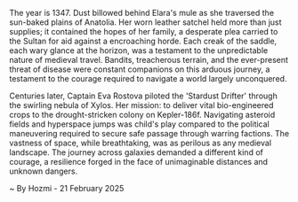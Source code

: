 
The year is 1347.  Dust billowed behind Elara's mule as she traversed the sun-baked plains of Anatolia.  Her worn leather satchel held more than just supplies; it contained the hopes of her family, a desperate plea carried to the Sultan for aid against a encroaching horde.  Each creak of the saddle, each wary glance at the horizon, was a testament to the unpredictable nature of medieval travel.  Bandits, treacherous terrain, and the ever-present threat of disease were constant companions on this arduous journey, a testament to the courage required to navigate a world largely unconquered.

Centuries later, Captain Eva Rostova piloted the 'Stardust Drifter' through the swirling nebula of Xylos.  Her mission: to deliver vital bio-engineered crops to the drought-stricken colony on Kepler-186f.  Navigating asteroid fields and hyperspace jumps was child's play compared to the political maneuvering required to secure safe passage through warring factions.  The vastness of space, while breathtaking, was as perilous as any medieval landscape.  The journey across galaxies demanded a different kind of courage, a resilience forged in the face of unimaginable distances and unknown dangers.

~ By Hozmi - 21 February 2025
